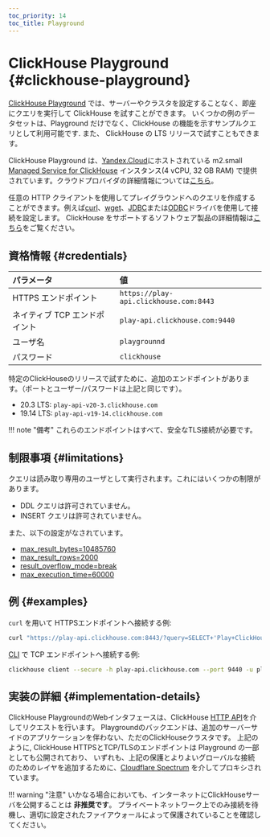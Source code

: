 ```yaml
---
toc_priority: 14
toc_title: Playground
---
```


# ClickHouse Playground {#clickhouse-playground}

[ClickHouse Playground](https://play.clickhouse.com) では、サーバーやクラスタを設定することなく、即座にクエリを実行して ClickHouse を試すことができます。
いくつかの例のデータセットは、Playground だけでなく、ClickHouse の機能を示すサンプルクエリとして利用可能です. また、 ClickHouse の LTS リリースで試すこともできます。

ClickHouse Playground は、[Yandex.Cloud](https://cloud.yandex.com/)にホストされている m2.small [Managed Service for ClickHouse](https://cloud.yandex.com/services/managed-clickhouse) インスタンス(4 vCPU, 32 GB RAM) で提供されています。クラウドプロバイダの詳細情報については[こちら](../commercial/cloud.md)。

任意の HTTP クライアントを使用してプレイグラウンドへのクエリを作成することができます。例えば[curl](https://curl.haxx.se)、[wget](https://www.gnu.org/software/wget/)、[JDBC](../interfaces/jdbc.md)または[ODBC](../interfaces/odbc.md)ドライバを使用して接続を設定します。
ClickHouse をサポートするソフトウェア製品の詳細情報は[こちら](../interfaces/index.md)をご覧ください。

## 資格情報 {#credentials}

| パラメータ                    | 値                                      |
| :---------------------------- | :-------------------------------------- |
| HTTPS エンドポイント          | `https://play-api.clickhouse.com:8443` |
| ネイティブ TCP エンドポイント | `play-api.clickhouse.com:9440`         |
| ユーザ名                      | `playgrounnd`                           |
| パスワード                    | `clickhouse`                            |


特定のClickHouseのリリースで試すために、追加のエンドポイントがあります。（ポートとユーザー/パスワードは上記と同じです）。

- 20.3 LTS: `play-api-v20-3.clickhouse.com`
- 19.14 LTS: `play-api-v19-14.clickhouse.com`

!!! note "備考"
これらのエンドポイントはすべて、安全なTLS接続が必要です。


## 制限事項 {#limitations}

クエリは読み取り専用のユーザとして実行されます。これにはいくつかの制限があります。

- DDL クエリは許可されていません。
- INSERT クエリは許可されていません。

また、以下の設定がなされています。

- [max_result_bytes=10485760](../operations/settings/query_complexity/#max-result-bytes)
- [max_result_rows=2000](../operations/settings/query_complexity/#setting-max_result_rows)
- [result_overflow_mode=break](../operations/settings/query_complexity/#result-overflow-mode)
- [max_execution_time=60000](../operations/settings/query_complexity/#max-execution-time)

## 例 {#examples}

`curl` を用いて HTTPSエンドポイントへ接続する例:

``` bash
curl "https://play-api.clickhouse.com:8443/?query=SELECT+'Play+ClickHouse\!';&user=playground&password=clickhouse&database=datasets"
```

[CLI](../interfaces/cli.md) で TCP エンドポイントへ接続する例:

``` bash
clickhouse client --secure -h play-api.clickhouse.com --port 9440 -u playground --password clickhouse -q "SELECT 'Play ClickHouse\!'"
```

## 実装の詳細 {#implementation-details}

ClickHouse PlaygroundのWebインタフェースは、ClickHouse [HTTP API](../interfaces/http.md)を介してリクエストを行います。
Playgroundのバックエンドは、追加のサーバーサイドのアプリケーションを伴わない、ただのClickHouseクラスタです。
上記のように, ClickHouse HTTPSとTCP/TLSのエンドポイントは Playground の一部としても公開されており、
いずれも、上記の保護とよりよいグローバルな接続のためのレイヤを追加するために、[Cloudflare Spectrum](https://www.cloudflare.com/products/cloudflare-spectrum/) を介してプロキシされています。

!!! warning "注意"
    いかなる場合においても、インターネットにClickHouseサーバを公開することは **非推奨です**。
    プライベートネットワーク上でのみ接続を待機し、適切に設定されたファイアウォールによって保護されていることを確認してください。
